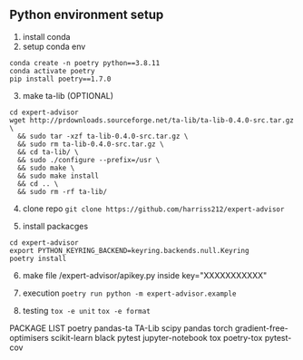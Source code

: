 ## Python environment setup
1. install conda
2. setup conda env
```
conda create -n poetry python==3.8.11
conda activate poetry
pip install poetry==1.7.0
```


3. make ta-lib (OPTIONAL)
```
cd expert-advisor
wget http://prdownloads.sourceforge.net/ta-lib/ta-lib-0.4.0-src.tar.gz \
  && sudo tar -xzf ta-lib-0.4.0-src.tar.gz \
  && sudo rm ta-lib-0.4.0-src.tar.gz \
  && cd ta-lib/ \
  && sudo ./configure --prefix=/usr \
  && sudo make \
  && sudo make install
  && cd .. \
  && sudo rm -rf ta-lib/
  ```

4. clone repo
`git clone https://github.com/harriss212/expert-advisor`

5. install packacges
```
cd expert-advisor
export PYTHON_KEYRING_BACKEND=keyring.backends.null.Keyring
poetry install
```


6. make file
/expert-advisor/apikey.py
inside
key="XXXXXXXXXXX"



6. execution
`poetry run python -m expert-advisor.example`

7. testing
`tox -e unit`
`tox -e format`


PACKAGE LIST
poetry
pandas-ta
TA-Lib
scipy
pandas
torch
gradient-free-optimisers
scikit-learn
black
pytest
jupyter-notebook
tox
poetry-tox
pytest-cov